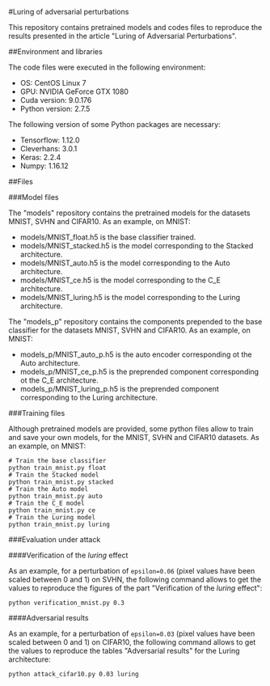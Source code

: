 #Luring of adversarial perturbations

This repository contains pretrained models and codes files to reproduce the results presented in the article "Luring of Adversarial Perturbations".


##Environment and libraries

The code files were executed in the following environment:

* OS: CentOS Linux 7
* GPU: NVIDIA GeForce GTX 1080 
* Cuda version: 9.0.176
* Python version: 2.7.5

The following version of some Python packages are necessary: 

* Tensorflow: 1.12.0
* Cleverhans: 3.0.1
* Keras: 2.2.4
* Numpy: 1.16.12


##Files

###Model files
    
The "models" repository contains the pretrained models for the datasets MNIST, SVHN and CIFAR10. As an example, on MNIST:    

* models/MNIST_float.h5 is the base classifier trained.
* models/MNIST_stacked.h5 is the model corresponding to the Stacked architecture.
* models/MNIST_auto.h5 is the model corresponding to the Auto architecture.
* models/MNIST_ce.h5 is the model corresponding to the C_E architecture.
* models/MNIST_luring.h5 is the model corresponding to the Luring architecture.

The "models_p" repository contains the components prepended to the base classifier for the datasets MNIST, SVHN and CIFAR10. As
an example, on MNIST:

* models_p/MNIST_auto_p.h5 is the auto encoder corresponding ot the Auto architecture.
* models_p/MNIST_ce_p.h5 is the preprended component corresponding ot the C_E architecture.
* models_p/MNIST_luring_p.h5 is the preprended component corresponding to the Luring architecture.


###Training files
        
Although pretrained models are provided, some python files allow to train and save your own models, 
for the MNIST, SVHN and CIFAR10 datasets. As an example, on MNIST:

    # Train the base classifier
    python train_mnist.py float 
    # Train the Stacked model
    python train_mnist.py stacked
    # Train the Auto model
    python train_mnist.py auto
    # Train the C_E model
    python train_mnist.py ce
    # Train the Luring model
    python train_mnist.py luring

###Evaluation under attack

####Verification of the *luring* effect

As an example, for a perturbation of ```epsilon=0.06``` (pixel values have been scaled between 0 and 1) on SVHN, the following command allows
to get the values to reproduce the figures of the part "Verification of the *luring* effect":

    python verification_mnist.py 0.3

####Adversarial results

As an example, for a perturbation of ```epsilon=0.03``` (pixel values have been scaled between 0 and 1) on CIFAR10, the following command allows
to get the values to reproduce the tables "Adversarial results" for the Luring architecture:

    python attack_cifar10.py 0.03 luring

        
        
        
        
        
        
        
        
        
        
        
        
